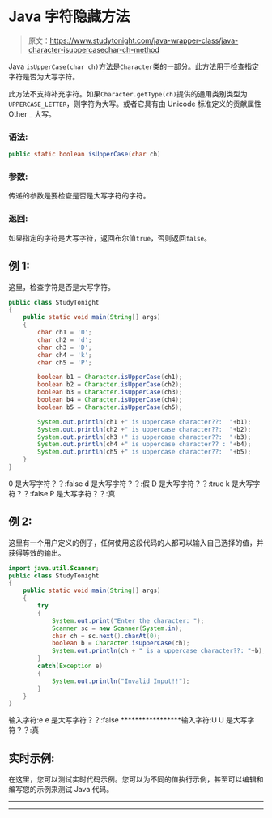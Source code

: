 # Java 字符隐藏方法

> 原文：<https://www.studytonight.com/java-wrapper-class/java-character-isuppercasechar-ch-method>

Java `isUpperCase(char ch)`方法是`Character`类的一部分。此方法用于检查指定字符是否为大写字符。

此方法不支持补充字符。如果`Character.getType(ch)`提供的通用类别类型为`UPPERCASE_LETTER`，则字符为大写。或者它具有由 Unicode 标准定义的贡献属性 Other _ 大写。

### 语法:

```java
public static boolean isUpperCase(char ch)
```

### 参数:

传递的参数是要检查是否是大写字符的字符。

### 返回:

如果指定的字符是大写字符，返回布尔值`true`，否则返回`false`。

## 例 1:

这里，检查字符是否是大写字符。

```java
public class StudyTonight
{  
	public static void main(String[] args)
	{  
		char ch1 = '0';  
		char ch2 = 'd';  
		char ch3 = 'D';  
		char ch4 = 'k';   
		char ch5 = 'P';  

		boolean b1 = Character.isUpperCase(ch1);  
		boolean b2 = Character.isUpperCase(ch2);  
		boolean b3 = Character.isUpperCase(ch3);  
		boolean b4 = Character.isUpperCase(ch4);  
		boolean b5 = Character.isUpperCase(ch5);  

		System.out.println(ch1 +" is uppercase character??:  "+b1);  
		System.out.println(ch2 +" is uppercase character??:  "+b2);  
		System.out.println(ch3 +" is uppercase character??:  "+b3);  
		System.out.println(ch4 +" is uppercase character?? : "+b4);  
		System.out.println(ch5 +" is uppercase character??:  "+b5);  
	}  
} 
```

0 是大写字符？？:false
d 是大写字符？？:假
D 是大写字符？？:true
k 是大写字符？？:false
P 是大写字符？？:真

## 例 2:

这里有一个用户定义的例子，任何使用这段代码的人都可以输入自己选择的值，并获得等效的输出。

```java
import java.util.Scanner; 
public class StudyTonight
{  
	public static void main(String[] args)
	{  
		try
		{
			System.out.print("Enter the character: ");  
			Scanner sc = new Scanner(System.in);         
			char ch = sc.next().charAt(0);  
			boolean b = Character.isUpperCase(ch);
			System.out.println(ch + " is a uppercase character??: "+b);
		}
		catch(Exception e)
		{
			System.out.println("Invalid Input!!");
		}
	}  
}
```

输入字符:e
e 是大写字符？？:false
*****************输入字符:U
U 是大写字符？？:真

## 实时示例:

在这里，您可以测试实时代码示例。您可以为不同的值执行示例，甚至可以编辑和编写您的示例来测试 Java 代码。

* * *

* * *